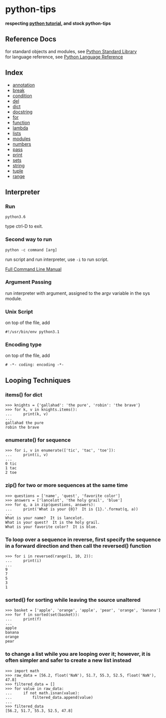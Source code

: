 # python-tips

**respecting [python tutorial](https://docs.python.org/3/tutorial/index.html), and stock python-tips**

## Reference Docs

for standard objects and modules, see [Python Standard Library](https://docs.python.jp/3/library/index.html#library-index)  
for language reference, see [Python Language Reference](https://docs.python.jp/3/reference/index.html#reference-index)

## Index
- [annotation](https://github.com/chaingng/python-tips/blob/master/annotation.md)
- [break](https://github.com/chaingng/python-tips/blob/master/break.md)
- [condition](https://github.com/chaingng/python-tips/blob/master/condition.md)
- [del](https://github.com/chaingng/python-tips/blob/master/del.md)
- [dict](https://github.com/chaingng/python-tips/blob/master/dict.md)
- [docstring](https://github.com/chaingng/python-tips/blob/master/docstring.md)
- [for](https://github.com/chaingng/python-tips/blob/master/for.md)
- [function](https://github.com/chaingng/python-tips/blob/master/function.md)
- [lambda](https://github.com/chaingng/python-tips/blob/master/lambda.md)
- [lists](https://github.com/chaingng/python-tips/blob/master/list.md)
- [modules](https://github.com/chaingng/python-tips/blob/master/modules.md)
- [numbers](https://github.com/chaingng/python-tips/blob/master/number.md)
- [pass](https://github.com/chaingng/python-tips/blob/master/pass.md)
- [print](https://github.com/chaingng/python-tips/blob/master/print.md)
- [sets](https://github.com/chaingng/python-tips/blob/master/set.md)
- [string](https://github.com/chaingng/python-tips/blob/master/string.md)
- [tuple](https://github.com/chaingng/python-tips/blob/master/tuple.md)
- [range](https://github.com/chaingng/python-tips/blob/master/range.md)

## Interpreter

### Run
```
python3.6
```

type ctrl-D to exit.

### Second way to run
```
python -c command [arg]
```

run script and run interpreter, use `-i` to run script.

[Full Command Line Manual](https://docs.python.jp/3/using/cmdline.html#using-on-general)

### Argument Passing
run interpreter with argument, assigned to the argv variable in the sys module.

### Unix Script
on top of the file, add
```
#!/usr/bin/env python3.1
```

### Encoding type
on top of the file, add
```
# -*- coding: encoding -*-
```


## Looping Techniques

### items() for dict
```
>>> knights = {'gallahad': 'the pure', 'robin': 'the brave'}
>>> for k, v in knights.items():
...     print(k, v)
...
gallahad the pure
robin the brave
```

### enumerate() for sequence
```
>>> for i, v in enumerate(['tic', 'tac', 'toe']):
...     print(i, v)
...
0 tic
1 tac
2 toe
```

### zip() for two or more sequences at the same time
```
>>> questions = ['name', 'quest', 'favorite color']
>>> answers = ['lancelot', 'the holy grail', 'blue']
>>> for q, a in zip(questions, answers):
...     print('What is your {0}?  It is {1}.'.format(q, a))
...
What is your name?  It is lancelot.
What is your quest?  It is the holy grail.
What is your favorite color?  It is blue.
```

### To loop over a sequence in reverse, first specify the sequence in a forward direction and then call the reversed() function
```
>>> for i in reversed(range(1, 10, 2)):
...     print(i)
...
9
7
5
3
1
```

### sorted() for sorting while leaving the source unaltered
```
>>> basket = ['apple', 'orange', 'apple', 'pear', 'orange', 'banana']
>>> for f in sorted(set(basket)):
...     print(f)
...
apple
banana
orange
pear
```

###  to change a list while you are looping over it; however, it is often simpler and safer to create a new list instead
```
>>> import math
>>> raw_data = [56.2, float('NaN'), 51.7, 55.3, 52.5, float('NaN'), 47.8]
>>> filtered_data = []
>>> for value in raw_data:
...     if not math.isnan(value):
...         filtered_data.append(value)
...
>>> filtered_data
[56.2, 51.7, 55.3, 52.5, 47.8]
```
